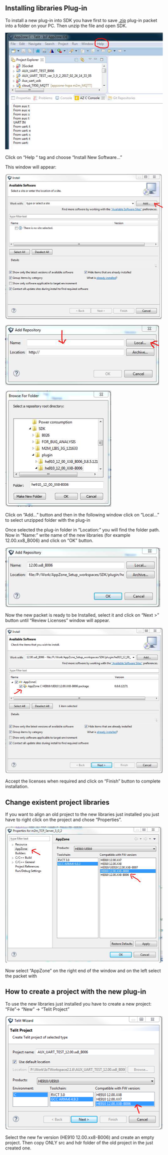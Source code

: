 ## Installing libraries Plug-in

To install a new plug-in into SDK you have first to save [.zip](https://github.com/telefonicaid/iot-activation/tree/master/scripts/Telit/resources/plugin)
plug-in packet into a folder on your PC. 
Then unzip the file and open SDK.

![pick](pictures/Telit/TelitAppZone/Telit_IoTAppZone_librarie1.png)

Click on “Help “ tag and choose “Install New Software…”

This window will appear:

![pick](pictures/Telit/TelitAppZone/Telit_IoTAppZone_librarie2.png)

![pick](pictures/Telit/TelitAppZone/Telit_IoTAppZone_librarie3.png)

![pick](pictures/Telit/TelitAppZone/Telit_IoTAppZone_librarie4.png)

Click on “Add…” button and then in the following window click on “Local…” to select unzipped folder with the plug-in

Once selected the plug-in folder in “Location:” you will find the folder path. Now in “Name:” write name of
the new libraries (for example 12.00.xx8_B006) and click on “OK” button.

![pick](pictures/Telit/TelitAppZone/Telit_IoTAppZone_librarie5.png)

Now the new packet is ready to be Installed, select it and click on “Next >” button until “Review Licenses”
window will appear.

![pick](pictures/Telit/TelitAppZone/Telit_IoTAppZone_librarie6.png)

Accept the licenses when required and click on “Finish” button to complete installation.


## Change existent project libraries

If you want to align an old project to the new libraries just installed you just have to right click on the
project and chose “Properties”.

![pick](pictures/Telit/TelitAppZone/Telit_IoTAppZone_changelibrarie1.png)

Now select “AppZone” on the right end of the window and on the left select the packet with

## How to create a project with the new plug-in
To use the new libraries just installed you have to create a new project: “File”-> “New” -> “Telit Project”

![pick](pictures/Telit/TelitAppZone/Telit_IoTAppZone_createproject1.png)

Select the new fw version (HE910 12.00.xx8-B006) and create an empty project.
Then copy ONLY src and hdr folder of the old project in the just created one.
